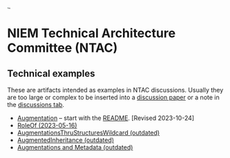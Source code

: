 # [<img src="https://github.com/niemopen/oasis-open-project/raw/main/artwork/NIEM-NO-Logo-v5.png" alt="img" style="zoom: 10%;" />](https://github.com/niemopen/oasis-open-project/blob/main/artwork/NIEM-NO-Logo-v5.png)

# NIEM Technical Architecture Committee (NTAC)

## Technical examples

These are artifacts intended as examples in NTAC discussions.  Usually they are too large or complex to be inserted into a [discussion paper](../documents/README.md) or a note in the [discussions tab](https://github.com/niemopen/ntac-admin/discussions).

* [Augmentation](src/Augmentation) – start with the [README](src/Augmentation/README.md).  [Revised 2023-10-24]
* [RoleOf (2023-05-16)](src/RoleOf)
* [AugmentationsThruStructuresWildcard (outdated)](src/AugmentationsThruStructuresWildcard)
* [AugmentedInheritance (outdated)](src/AugmentedInheritance)
* [Augmentations and Metadata (outdated)](src/AugmentationsAndMetadata)
